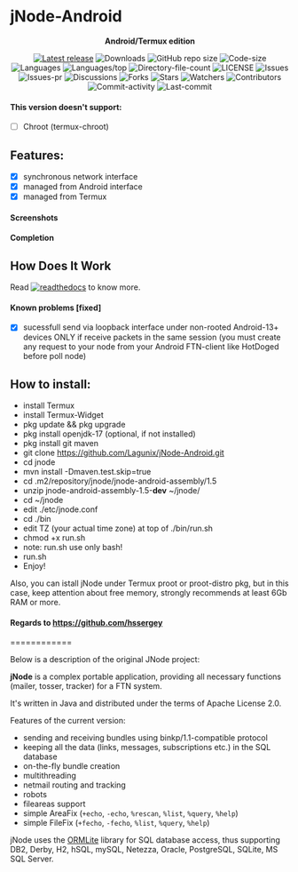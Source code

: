 # jNode-Android
<div align="center">

**Android/Termux edition**

[![Latest release](https://img.shields.io/github/v/release/lagunix/jnode-android?include_prereleases&label=latest%20release&style=for-the-badge)](https://github.com/lagunix/jnode-android/releases/latest)
![Downloads](https://img.shields.io/github/downloads/lagunix/jnode-android/total?style=for-the-badge)
![GitHub repo size](https://img.shields.io/github/repo-size/lagunix/jnode-android?style=for-the-badge)
![Code-size](https://shields.io/github/languages/code-size/lagunix/jnode-android?style=for-the-badge)
![Languages](https://shields.io/github/languages/count/lagunix/jnode-android?style=for-the-badge)
![Languages/top](https://shields.io/github/languages/top/lagunix/jnode-android?style=for-the-badge)
![Directory-file-count](https://shields.io/github/directory-file-count/lagunix/jnode-android?style=for-the-badge)
![LICENSE](https://img.shields.io/github/license/lagunix/jnode-android?color=blue&style=for-the-badge)
![Issues](https://shields.io/github/issues/Lagunix/jNode-Android?style=for-the-badge)
![Issues-pr](https://shields.io/github/issues-pr/Lagunix/jNode-Android?style=for-the-badge)
![Discussions](https://shields.io/github/discussions/Lagunix/jNode-Android?style=for-the-badge)
![Forks](https://shields.io/github/forks/Lagunix/jNode-Android?style=for-the-badge)
![Stars](https://shields.io/github/stars/lagunix/jnode-android?style=for-the-badge)
![Watchers](https://shields.io/github/watchers/lagunix/jnode-android?style=for-the-badge)
![Contributors](https://shields.io/github/contributors/lagunix/jnode-android?style=for-the-badge)
![Commit-activity](https://shields.io/github/commit-activity/w/lagunix/jnode-android?style=for-the-badge)
![Last-commit](https://shields.io/github/last-commit/Lagunix/jNode-Android?style=for-the-badge)
</div>

#### This version doesn't support:

- [ ] Chroot (termux-chroot)

## Features:

- [x] synchronous network interface
- [x] managed from Android interface
- [x] managed from Termux

#### Screenshots

#### Completion

## How Does It Work

Read
[![readthedocs](https://shields.io/readthedocs/lagunix/jnode-android)](https://jnode-android.readthedocs.io)
to know more.

#### Known problems [fixed]
- [x] sucessfull send via loopback interface under non-rooted Android-13+ devices ONLY if receive packets in the same session (you must create any request to your node from your Android FTN-client like HotDoged before poll node)

## How to install:
* install Termux
* install Termux-Widget
* pkg update && pkg upgrade
* pkg install openjdk-17 (optional, if not installed)
* pkg install git maven
* git clone https://github.com/Lagunix/jNode-Android.git
* cd jnode
* mvn install -Dmaven.test.skip=true
* cd .m2/repository/jnode/jnode-android-assembly/1.5
* unzip jnode-android-assembly-1.5-**dev** ~/jnode/
* cd ~/jnode 
* edit ./etc/jnode.conf
* cd ./bin
* edit TZ (your actual time zone) at top of ./bin/run.sh
* chmod +x run.sh
* note: run.sh use only bash!
* run.sh
* Enjoy!

Also, you can istall jNode under Termux proot or proot-distro pkg, but in this case, keep attention about free memory, strongly recommends at least 6Gb RAM or more.

#### Regards to https://github.com/hssergey

============

Below is a description of the original JNode project:

**jNode** is a complex portable application, providing all necessary functions (mailer, tosser, tracker) for a FTN system.

It's written in Java and distributed under the terms of Apache License 2.0.

Features of the current version:
- sending and receiving bundles using binkp/1.1-compatible protocol
- keeping all the data (links, messages, subscriptions etc.) in the SQL database
- on-the-fly bundle creation
- multithreading
- netmail routing and tracking
- robots
- fileareas support
- simple AreaFix (`+echo`, `-echo`, `%rescan`, `%list`, `%query`, `%help`)
- simple FileFix (`+fecho`, `-fecho`, `%list`, `%query`, `%help`)

jNode uses the [ORMLite](http://ormlite.com) library for SQL database access, thus supporting DB2, Derby, H2, hSQL, mySQL, Netezza, Oracle, PostgreSQL, SQLite, MS SQL Server.

